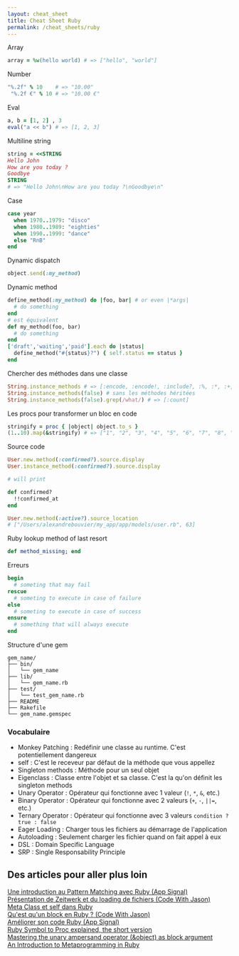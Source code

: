 ```yaml
---
layout: cheat_sheet
title: Cheat Sheet Ruby
permalink: /cheat_sheets/ruby
---
```


Array

```ruby
array = %w(hello world) # => ["hello", "world"]
```

Number

```ruby
"%.2f" % 10    # => "10.00"
 "%.2f €" % 10 # => "10.00 €"
```

Eval

```ruby
a, b = [1, 2] , 3
eval("a << b") # => [1, 2, 3]
```

Multiline string

```ruby
string = <<STRING
Hello John
How are you today ?
Goodbye
STRING
# => "Hello John\nHow are you today ?\nGoodbye\n"
```

Case

```ruby
case year
  when 1970..1979: "disco"
  when 1980..1989: "eighties"
  when 1990..1999: "dance"
  else "RnB"
end
```

Dynamic dispatch

```ruby
object.send(:my_method)
```

Dynamic method

```ruby
define_method(:my_method) do |foo, bar| # or even |*args|
  # do something
end
# est équivalent
def my_method(foo, bar)
  # do something
end
['draft','waiting','paid'].each do |status|
  define_method("#{status}?") { self.status == status }
end
```

Chercher des méthodes dans une classe

```ruby
String.instance_methods # => [:encode, :encode!, :include?, :%, :*, :+, :count, ...]
String.instance_methods(false) # sans les méthodes héritées
String.instance_methods(false).grep(/what/) # => [:count]
```

Les procs pour transformer un bloc en code

```ruby
stringify = proc { |object| object.to_s }
(1..10).map(&stringify) # => ["1", "2", "3", "4", "5", "6", "7", "8", "9", "10"]
```

Source code

```ruby
User.new.method(:confirmed?).source.display
User.instance_method(:confirmed?).source.display

# will print

def confirmed?
  !!confirmed_at
end

User.new.method(:active?).source_location
# ["/Users/alexandrebouvier/my_app/app/models/user.rb", 63]
```

Ruby lookup method of last resort

```ruby
def method_missing; end
```

Erreurs

```ruby
begin
  # someting that may fail
rescue
  # someting to execute in case of failure
else
  # someting to execute in case of success
ensure
  # something that will always execute
end
```

Structure d'une gem

```
gem_name/
├── bin/
│   └── gem_name
├── lib/
│   └── gem_name.rb
├── test/
│   └── test_gem_name.rb
├── README
├── Rakefile
└── gem_name.gemspec
```

### Vocabulaire

- Monkey Patching   : Redéfinir une classe au runtime. C'est potentiellement dangereux
- self              : C'est le receveur par défaut de la méthode que vous appellez
- Singleton methods : Méthode pour un seul objet
- Eigenclass        : Classe entre l'objet et sa classe. C'est la qu'on définit les singleton methods
- Unary Operator    : Opérateur qui fonctionne avec 1 valeur (`!`, `*`, `&`, etc.)
- Binary Operator   : Opérateur qui fonctionne avec 2 valeurs (`+`, `-`, `||=`, etc.)
- Ternary Operator  : Opérateur qui fonctionne avec 3 valeurs `condition ? true : false`
- Eager Loading     : Charger tous les fichiers au démarrage de l'application
- Autoloading       : Seulement charger les fichier quand on fait appel à eux
- DSL               : Domain Specific Language
- SRP               : Single Responsability Principle

<h2>Des articles pour aller plus loin</h2>

<a href="https://blog.appsignal.com/2021/07/28/introduction-to-pattern-matching-in-ruby.html"
   class="underlined"
   target="_blank">
  Une introduction au Pattern Matching avec Ruby (App Signal)
</a>
<br>
<a href="https://www.synbioz.com/blog/tech/chargement-automatique-des-modules-et-classes-en-ruby"
   class="underlined"
   target="_blank">
  Présentation de Zeitwerk et du loading de fichiers (Code With Jason)
</a>
<br>
<a href="https://www.openmymind.net/2010/6/25/Learning-Ruby-class-self/"
   class="underlined"
   target="_blank">
  Meta Class et self dans Ruby
</a>
<br>
<a href="https://www.codewithjason.com/ampersand-ruby-block/"
   class="underlined"
   target="_blank">
  Qu'est qu'un block en Ruby ? (Code With Jason)
</a>
<br>
<a href="https://dev.to/appsignal/improve-code-in-your-ruby-application-with-rubycritic-mbe"
   class="underlined"
   target="_blank">
  Améliorer son code Ruby (App Signal)
</a>
<br>
<a href="https://dev.to/pjam/ruby-symbol-to-proc-explained-the-short-version-3kp1"
   class="underlined"
   target="_blank">
  Ruby Symbol to Proc explained, the short version
</a>
<br>
<a href="https://medium.com/rubycademy/mastering-the-unary-ampersand-operator-with-blocks-cb5a48aca175"
   class="underlined"
   target="_blank">
  Mastering the unary ampersand operator (&object) as block argument
</a>
<br>
<a href="https://blog.appsignal.com/2023/07/26/an-introduction-to-metaprogramming-in-ruby.html"
   class="underlined"
   target="_blank">
  An Introduction to Metaprogramming in Ruby
</a>

